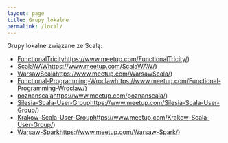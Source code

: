 ```yaml
---
layout: page
title: Grupy lokalne
permalink: /local/
---
```


Grupy lokalne związane ze Scalą:
* [FunctionalTricity]()https://www.meetup.com/FunctionalTricity/)
* [ScalaWAW]()https://www.meetup.com/ScalaWAW/)
* [WarsawScala]()https://www.meetup.com/WarsawScala/)
* [Functional-Programming-Wroclaw]()https://www.meetup.com/Functional-Programming-Wroclaw/)
* [poznanscala]()https://www.meetup.com/poznanscala/)
* [Silesia-Scala-User-Group]()https://www.meetup.com/Silesia-Scala-User-Group/)
* [Krakow-Scala-User-Group]()https://www.meetup.com/Krakow-Scala-User-Group/)
* [Warsaw-Spark]()https://www.meetup.com/Warsaw-Spark/)

